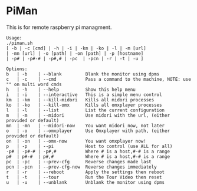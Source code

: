 PiMan
=====

This is for remote raspberry pi managment.

    Usage: 
	./piman.sh 
	[ -b | -c [cmd] | -h | -i | -km | -ko | -l | -m [url]
	| -mn [url] | -o [path] | -on [path] | -p [hostname] 
	| -p# | -p#-# | -p#,# | -pc  | -pcn | -r | -t | -u ] 

	Options:
	b   | -b    | --blank	      Blank the monitor using dpms
	c   | -c    | --cmd	          Pass a command to the machine, NOTE: use "" on multi word cmds
	h   | -h    | --help  	      Show this help menu
	i   | -i    | --interactive   This is a simple menu control
	km  | -km   | --kill-midori   Kills all midori processes
	ko  | -ko   | --kill-omx      Kills all omxplayer processes
	l   | -l    | --list	      List the current configuration
	m   | -m    | --midori        Use midori with the url, (either provided or default)
	mn  | -mn   | --midori-now    You want midori now, not later		    
	o   | -o    | --omxplayer     Use Omxplayer with path, (either provided or default)
	on  | -on   | --omx-now       You want omxplayer now!		    
	p   | -p    | --pi 	          Host to control (use ALL for all) 
	-p# | -p#-# | -p#,#  	      Where # is a host,#-# is a range
	p#  | p#-#  | p#,#            Where # is a host,#-# is a range
	pc  | -pc   | --prev-cfg      Reverse changes made last
	pcn | -pcn  | --prev-cfg-now  Reverse changes immediately
	r   | -r    | --reboot        Apply the settings then reboot
	t   | -t    | --tour	      Run the Tour Video then reset
	u   | -u    | --unblank       Unblank the monitor using dpms



